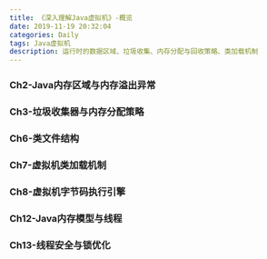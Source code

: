 ```yaml
---
title: 《深入理解Java虚拟机》-概览
date: 2019-11-19 20:32:04
categories: Daily
tags: Java虚拟机
description: 运行时的数据区域、垃圾收集、内存分配与回收策略、类加载机制
---
```


### Ch2-Java内存区域与内存溢出异常

### Ch3-垃圾收集器与内存分配策略

### Ch6-类文件结构

### Ch7-虚拟机类加载机制

### Ch8-虚拟机字节码执行引擎

### Ch12-Java内存模型与线程

### Ch13-线程安全与锁优化